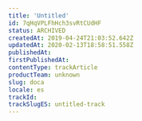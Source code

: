 ```yaml
---
title: 'Untitled'
id: 7qHqVPLFhHch3svRtCUdHF
status: ARCHIVED
createdAt: 2019-04-24T21:03:52.642Z
updatedAt: 2020-02-13T18:58:51.558Z
publishedAt: 
firstPublishedAt: 
contentType: trackArticle
productTeam: unknown
slug: doca
locale: es
trackId: 
trackSlugES: untitled-track
---
```



